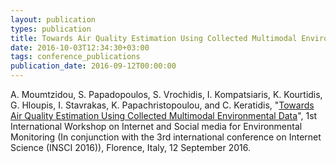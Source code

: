 ```yaml
---
layout: publication
types: publication
title: Towards Air Quality Estimation Using Collected Multimodal Environmental Data
date: 2016-10-03T12:34:30+03:00
tags: conference_publications
publication_date: 2016-09-12T00:00:00
---
```

A. Moumtzidou, S. Papadopoulos, S. Vrochidis, I. Kompatsiaris, K. Kourtidis, G. Hloupis, I. Stavrakas, K. Papachristopoulou, and C. Keratidis, "[Towards Air Quality Estimation Using Collected Multimodal Environmental Data](https://www.researchgate.net/publication/311087115_Towards_Air_Quality_Estimation_Using_Collected_Multimodal_Environmental_Data)", 1st International Workshop on Internet and Social media for Environmental Monitoring (In conjunction with the 3rd international conference on Internet Science (INSCI 2016)), Florence, Italy, 12 September 2016.